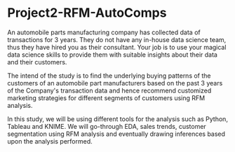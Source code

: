 # Project2-RFM-AutoComps
An automobile parts manufacturing company has collected data of transactions for 3 years. 
They do not have any in-house data science team, thus they have hired you as their consultant. 
Your job is to use your magical data science skills to provide them with suitable insights about their data and their customers.

The intend of the study is to find the underlying buying patterns of the customers of an automobile part manufacturers based 
on the past 3 years of the Company's transaction data and hence recommend customized marketing strategies for different segments of customers using RFM analysis.

In this study, we will be using different tools for the analysis such as Python, Tableau and KNIME.
We will go-through EDA, sales trends, customer segmentation using RFM analysis and eventually drawing inferences based upon the analysis performed.
